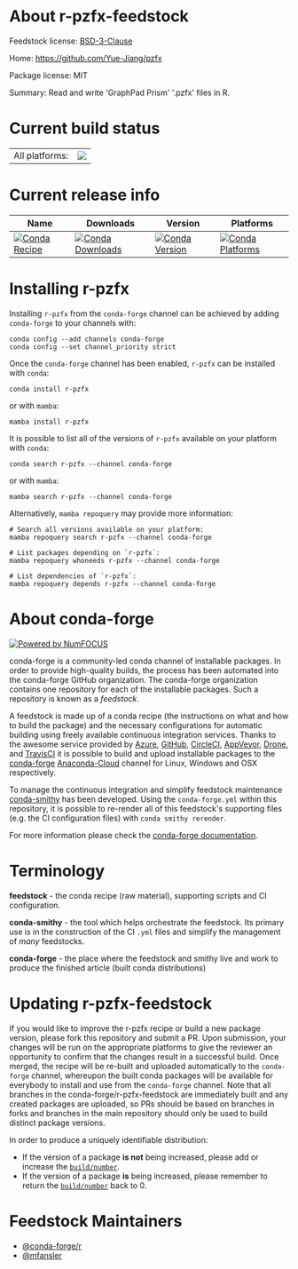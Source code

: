 About r-pzfx-feedstock
======================

Feedstock license: [BSD-3-Clause](https://github.com/conda-forge/r-pzfx-feedstock/blob/main/LICENSE.txt)

Home: https://github.com/Yue-Jiang/pzfx

Package license: MIT

Summary: Read and write 'GraphPad Prism' '.pzfx' files in R.

Current build status
====================


<table><tr><td>All platforms:</td>
    <td>
      <a href="https://dev.azure.com/conda-forge/feedstock-builds/_build/latest?definitionId=13833&branchName=main">
        <img src="https://dev.azure.com/conda-forge/feedstock-builds/_apis/build/status/r-pzfx-feedstock?branchName=main">
      </a>
    </td>
  </tr>
</table>

Current release info
====================

| Name | Downloads | Version | Platforms |
| --- | --- | --- | --- |
| [![Conda Recipe](https://img.shields.io/badge/recipe-r--pzfx-green.svg)](https://anaconda.org/conda-forge/r-pzfx) | [![Conda Downloads](https://img.shields.io/conda/dn/conda-forge/r-pzfx.svg)](https://anaconda.org/conda-forge/r-pzfx) | [![Conda Version](https://img.shields.io/conda/vn/conda-forge/r-pzfx.svg)](https://anaconda.org/conda-forge/r-pzfx) | [![Conda Platforms](https://img.shields.io/conda/pn/conda-forge/r-pzfx.svg)](https://anaconda.org/conda-forge/r-pzfx) |

Installing r-pzfx
=================

Installing `r-pzfx` from the `conda-forge` channel can be achieved by adding `conda-forge` to your channels with:

```
conda config --add channels conda-forge
conda config --set channel_priority strict
```

Once the `conda-forge` channel has been enabled, `r-pzfx` can be installed with `conda`:

```
conda install r-pzfx
```

or with `mamba`:

```
mamba install r-pzfx
```

It is possible to list all of the versions of `r-pzfx` available on your platform with `conda`:

```
conda search r-pzfx --channel conda-forge
```

or with `mamba`:

```
mamba search r-pzfx --channel conda-forge
```

Alternatively, `mamba repoquery` may provide more information:

```
# Search all versions available on your platform:
mamba repoquery search r-pzfx --channel conda-forge

# List packages depending on `r-pzfx`:
mamba repoquery whoneeds r-pzfx --channel conda-forge

# List dependencies of `r-pzfx`:
mamba repoquery depends r-pzfx --channel conda-forge
```


About conda-forge
=================

[![Powered by
NumFOCUS](https://img.shields.io/badge/powered%20by-NumFOCUS-orange.svg?style=flat&colorA=E1523D&colorB=007D8A)](https://numfocus.org)

conda-forge is a community-led conda channel of installable packages.
In order to provide high-quality builds, the process has been automated into the
conda-forge GitHub organization. The conda-forge organization contains one repository
for each of the installable packages. Such a repository is known as a *feedstock*.

A feedstock is made up of a conda recipe (the instructions on what and how to build
the package) and the necessary configurations for automatic building using freely
available continuous integration services. Thanks to the awesome service provided by
[Azure](https://azure.microsoft.com/en-us/services/devops/), [GitHub](https://github.com/),
[CircleCI](https://circleci.com/), [AppVeyor](https://www.appveyor.com/),
[Drone](https://cloud.drone.io/welcome), and [TravisCI](https://travis-ci.com/)
it is possible to build and upload installable packages to the
[conda-forge](https://anaconda.org/conda-forge) [Anaconda-Cloud](https://anaconda.org/)
channel for Linux, Windows and OSX respectively.

To manage the continuous integration and simplify feedstock maintenance
[conda-smithy](https://github.com/conda-forge/conda-smithy) has been developed.
Using the ``conda-forge.yml`` within this repository, it is possible to re-render all of
this feedstock's supporting files (e.g. the CI configuration files) with ``conda smithy rerender``.

For more information please check the [conda-forge documentation](https://conda-forge.org/docs/).

Terminology
===========

**feedstock** - the conda recipe (raw material), supporting scripts and CI configuration.

**conda-smithy** - the tool which helps orchestrate the feedstock.
                   Its primary use is in the construction of the CI ``.yml`` files
                   and simplify the management of *many* feedstocks.

**conda-forge** - the place where the feedstock and smithy live and work to
                  produce the finished article (built conda distributions)


Updating r-pzfx-feedstock
=========================

If you would like to improve the r-pzfx recipe or build a new
package version, please fork this repository and submit a PR. Upon submission,
your changes will be run on the appropriate platforms to give the reviewer an
opportunity to confirm that the changes result in a successful build. Once
merged, the recipe will be re-built and uploaded automatically to the
`conda-forge` channel, whereupon the built conda packages will be available for
everybody to install and use from the `conda-forge` channel.
Note that all branches in the conda-forge/r-pzfx-feedstock are
immediately built and any created packages are uploaded, so PRs should be based
on branches in forks and branches in the main repository should only be used to
build distinct package versions.

In order to produce a uniquely identifiable distribution:
 * If the version of a package **is not** being increased, please add or increase
   the [``build/number``](https://docs.conda.io/projects/conda-build/en/latest/resources/define-metadata.html#build-number-and-string).
 * If the version of a package **is** being increased, please remember to return
   the [``build/number``](https://docs.conda.io/projects/conda-build/en/latest/resources/define-metadata.html#build-number-and-string)
   back to 0.

Feedstock Maintainers
=====================

* [@conda-forge/r](https://github.com/conda-forge/r/)
* [@mfansler](https://github.com/mfansler/)

